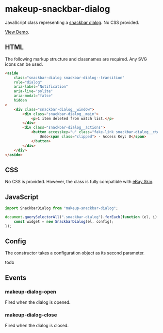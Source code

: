 # makeup-snackbar-dialog

JavaScript class representing a [snackbar dialog](https://ebay.gitbook.io/mindpatterns/messaging/snackbar-dialog). No CSS provided.

[View Demo](https://makeup.github.io/makeup-js/makeup-snackbar-dialog/index.html).

## HTML

The following markup structure and classnames are required. Any SVG icons can be used.

```html
<aside
    class="snackbar-dialog snackbar-dialog--transition"
    role="dialog"
    aria-label="Notification"
    aria-live="polite"
    aria-modal="false"
    hidden
>
    <div class="snackbar-dialog__window">
        <div class="snackbar-dialog__main">
            <p>1 item deleted from watch list.</p>
        </div>
        <div class="snackbar-dialog__actions">
            <button accesskey="u" class="fake-link snackbar-dialog__cta">
                Undo<span class="clipped"> - Access Key: U</span>
            </button>
        </div>
    </div>
</aside>
```

## CSS

No CSS is provided. However, the class is fully compatible with [eBay Skin](https://ebay.github.io/skin/#snackbar-dialog).

## JavaScript

```js
import SnackbarDialog from "makeup-snackbar-dialog";

document.querySelectorAll(".snackbar-dialog").forEach(function (el, i) {
    const widget = new SnackbarDialog(el, config);
});
```

## Config

The constructor takes a configuration object as its second parameter.

todo

## Events

### makeup-dialog-open

Fired when the dialog is opened.

### makeup-dialog-close

Fired when the dialog is closed.
